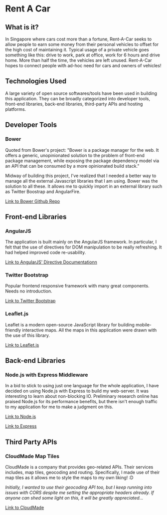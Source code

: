 Rent A Car
==========

## What is it? 
In Singapore where cars cost more than a fortune, Rent-A-Car seeks to allow people to earn some money from their personal vehicles to offset for the high cost of maintaining it. Typical usage of a private vehicle goes something like this: drive to work, park at office, work for 6 hours and drive home. More than half the time, the vehicles are left unused. Rent-A-Car hopes to connect people with ad-hoc need for cars and owners of vehicles! 

## Technologies Used
A large variety of open source softwares/tools have been used in building this application. They can be broadly categorized into developer tools, front-end libraries, back-end libraries, third-party APIs and hosting platforms.

## Developer Tools

### Bower
Quoted from Bower's project: "Bower is a package manager for the web. It offers a generic, unopinionated solution to the problem of front-end package management, while exposing the package dependency model via an API that can be consumed by a more opinionated build stack."

Midway of building this project, I've realized that I needed a better way to manage all the external Javascript libraries that I am using. Bower was the solution to all these. It allows me to quickly import in an external library such as Twitter Boostrap and AngularFire. 

[Link to Bower Github Repo](https://github.com/bower/bower)

## Front-end Libraries

### AngularJS
The application is built mainly on the AngularJS framework. In particular, I felt that the use of directives for DOM manipulation to be really refreshing. It had helped improved code re-usability.

[Link to AngularJS' Directive Documentationn](http://docs.angularjs.org/guide/directive)

### Twitter Bootstrap
Popular frontend responsive framework with many great components. Needs no introduction. 

[Link to Twitter Bootstrap](http://getbootstrap.com/)

### Leaflet.js
Leaflet is a modern open-source JavaScript library for building mobile-friendly interactive maps. All the maps in this application were drawn with the use of this library.

[Link to Leaflet.js](http://leafletjs.com/)

## Back-end Libraries

### Node.js with Express Middleware
In a bid to stick to using just one language for the whole application, I have decided on using Node.js with Express to build my web-server. It was interesting to learn about non-blocking IO. Preliminary research online has praised Node.js for its performance benefits, but there isn't enough traffic to my application for me to make a judgment on this.

[Link to Node.js](http://nodejs.org/)

[Link to Express](http://expressjs.com/)

## Third Party APIs

### CloudMade Map Tiles
CloudMade is a company that provides geo-related APIs. Their services includes, map tiles, geocoding and routing. Specifically, I made use of their map tiles as it allows me to style the maps to my own liking! :D

_Initially, I wanted to use their geocoding API too, but I keep running into issues with CORS despite me setting the appropriate headers already. If anyone can shed some light on this, it will be greatly appreciated..._

[Link to CloudMade](http://cloudmade.com/)

### 